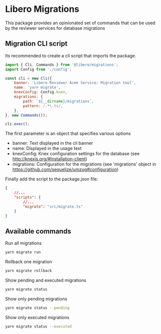 # Libero Migrations

This package provides an opinionated set of commands that can be used by the reviewer services for database migrations

## Migration CLI script

Its recommended to create a cli script that imports the package.

```js
import { Cli, Commands } from '@libero/migrations';
import Config from './config';

const cli = new Cli({
    banner: 'Libero Reviewer Acme Service: Migration tool',
    name: 'yarn migrate',
    knexConfig: Config.knex,
    migrations: {
        path: `${__dirname}/migrations`,
        pattern: /.*\.ts/,
    },
}, new Commands());

cli.exec();
```

The first parameter is an object that specifies various options
* banner: Text displayed in the cli banner
* name: Displayed in the usage text
* knexConfig: Knex configuration settings for the database (see http://knexjs.org/#Installation-client)
* migrations: Configuration for the migrations (see 'migrations' object in https://github.com/sequelize/umzug#configuration)

Finally add the script to the package.json file:

```json
{
    //...
    "scripts": {
        //...
        "migrate": "src/migrate.ts"
    }
}

```

## Available commands

Run all migrations
```sh
yarn migrate run
```

Rollback one migration
```sh
yarn migrate rollback
```

Show pending and executed migrations
```sh
yarn migrate status
```

Show only pending migrations
```sh
yarn migrate status --pending
```

Show only executed migrations
```sh
yarn migrate status --executed
```